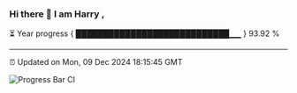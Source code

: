 ### Hi there 👋 I am Harry , 

⏳ Year progress { ████████████████████████████▁▁ } 93.92 %

---

⏰ Updated on Mon, 09 Dec 2024 18:15:45 GMT

![Progress Bar CI](https://github.com/duykhang68/duykhang68/workflows/Progress%20Bar%20CI/badge.svg)
